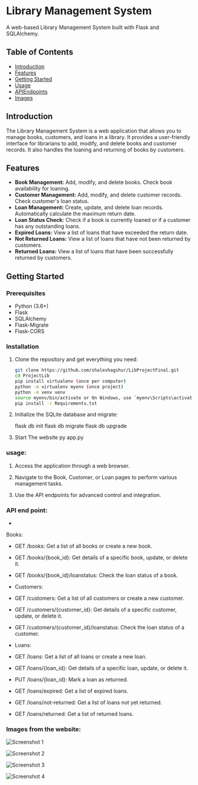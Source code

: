 # Library Management System

A web-based Library Management System built with Flask and SQLAlchemy.

## Table of Contents

- [Introduction](#introduction)
- [Features](#features)
- [Getting Started](#getting-started)
- [Usage](#usage)
- [APIEndpoints](#API-end-point)
- [Images](#Images-from-the-website)


## Introduction

The Library Management System is a web application that allows you to manage books, customers, and loans in a library. It provides a user-friendly interface for librarians to add, modify, and delete books and customer records. It also handles the loaning and returning of books by customers.

## Features

- **Book Management:** Add, modify, and delete books. Check book availability for loaning.
- **Customer Management:** Add, modify, and delete customer records. Check customer's loan status.
- **Loan Management:** Create, update, and delete loan records. Automatically calculate the maximum return date.
- **Loan Status Check:** Check if a book is currently loaned or if a customer has any outstanding loans.
- **Expired Loans:** View a list of loans that have exceeded the return date.
- **Not Returned Loans:** View a list of loans that have not been returned by customers.
- **Returned Loans:** View a list of loans that have been successfully returned by customers.

## Getting Started

### Prerequisites

- Python (3.6+)
- Flask
- SQLAlchemy
- Flask-Migrate
- Flask-CORS

### Installation

1. Clone the repository and get everything you need:

   ```bash
   git clone https://github.com/shalevhagshur/LibProjectFinal.git
   cd ProjectLib
   pip install virtualenv (once per computer)
   python -m virtualenv myenv (once project)
   python -m venv venv
   source myenv/bin/activate or On Windows, use `myenv\Scripts\activate`
   pip install -r Requirements.txt


2. Initialize the SQLite database and migrate:

    flask db init
    flask db migrate
    flask db upgrade

3. Start The website
    py app.py


### usage:
1. Access the application through a web browser.

2. Navigate to the Book, Customer, or Loan pages to perform various management tasks.

3. Use the API endpoints for advanced control and integration.

### API end point:
-
Books:

- GET /books: Get a list of all books or create a new book.
- GET /books/{book_id}: Get details of a specific book, update, or delete it.
- GET /books/{book_id}/loanstatus: Check the loan status of a book.
- Customers:

- GET /customers: Get a list of all customers or create a new customer.
- GET /customers/{customer_id}: Get details of a specific customer, update, or delete it.
- GET /customers/{customer_id}/loanstatus: Check the loan status of a customer.
- Loans:

- GET /loans: Get a list of all loans or create a new loan.
- GET /loans/{loan_id}: Get details of a specific loan, update, or delete it.
- PUT /loans/{loan_id}: Mark a loan as returned.
- GET /loans/expired: Get a list of expired loans.
- GET /loans/not-returned: Get a list of loans not yet returned.
- GET /loans/returned: Get a list of returned loans.

### Images from the website:

![Screenshot 1](screenshots/homepage.png)


![Screenshot 2](screenshots/Screenshot%202023-10-29%20003115.png)


![Screenshot 3](screenshots/customerspage.png)


![Screenshot 4](screenshots/Screenshot%202023-10-29%20003429.png)